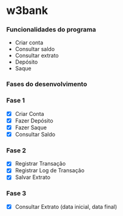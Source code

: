 # w3bank

### Funcionalidades do programa
 - Criar conta
 - Consultar saldo 
 - Consultar extrato
 - Depósito 
 - Saque 
 
### Fases do desenvolvimento

### Fase 1
-   [x] Criar Conta
-   [x] Fazer Depósito
-   [x] Fazer Saque
-   [x] Consultar Saldo

### Fase 2
-   [x] Registrar Transação
-   [x] Registrar Log de Transação
-   [x] Salvar Extrato

### Fase 3
-   [x] Consultar Extrato (data inicial, data final)

